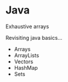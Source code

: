 Java
======

Exhaustive arrays

Revisiting java basics... 

- Arrays
- ArrayLists
- Vectors
- HashMap
- Sets
